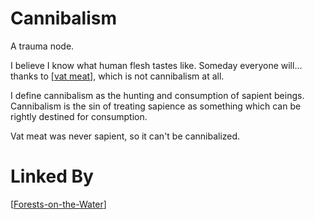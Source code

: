 # Cannibalism

A trauma node.

I believe I know what human flesh tastes like.  Someday everyone will... thanks to [[vat meat]], which is not cannibalism at all.

I define cannibalism as the hunting and consumption of sapient beings.  Cannibalism is the sin of treating sapience as something which can be rightly destined for consumption.

Vat meat was never sapient, so it can't be cannibalized.

# Linked By
[[Forests-on-the-Water]]



[//begin]: # "Autogenerated link references for markdown compatibility"
[vat meat]: vat-meat "Vat Meat"
[Forests-on-the-Water]: Forests-on-the-Water "Forests-on-the-Water"
[//end]: # "Autogenerated link references"
